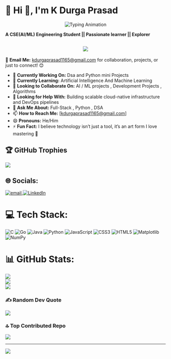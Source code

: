 # 💫 Hi 👋, I'm K Durga Prasad 
<div align="center">
  <img src="https://readme-typing-svg.herokuapp.com?size=25&font=Press+Start+2P&color=4C3BCF&center=true&vCenter=true&width=500&lines=Web+Developer;AI+Enthusiast;Open+Source+Lover" alt="Typing Animation" />
</div>

**A CSE(AI/ML) Engineering Student ||  Passionate learner || Explorer**  

<h2 align="center">
  <img src="https://capsule-render.vercel.app/api?type=waving&color=gradient&height=100&section=header&text=🔥+Welcome+to+My+Profile!+🔥&fontSize=36&animation=twinkling&fontColor=fff" />
</h2>

📧 **Email Me:** kdurgaprasad1165@gmail.com for collaboration, projects, or just to connect! 😊  

- 🔭 **Currently Working On:** Dsa and Python mini Projects 
- 🌱 **Currently Learning:** Artificial Intelligence And Machine Learning 
- 👯 **Looking to Collaborate On:** AI / ML projects , Development Projects , Algorithms
- 🤔 **Looking for Help With:** Building scalable cloud-native infrastructure and DevOps pipelines  
- 💬 **Ask Me About:** Full-Stack , Python , DSA 
- 📫 **How to Reach Me:** [kdurgaprasad1165@gmail.com]  
- 😄 **Pronouns:** He/Him
- ⚡ **Fun Fact:** I believe technology isn’t just a tool, it’s an art form I love mastering 🚀  

## 🏆 GitHub Trophies
![](https://github-profile-trophy.vercel.app/?username=KDurgaPrasad116&theme=radical&no-frame=false&no-bg=true&margin-w=4)

## 🌐 Socials:
[![email](https://img.shields.io/badge/Email-D14836?logo=gmail&logoColor=white)](mailto:kdurgaprasad1165@gmail.com),[![LinkedIn](https://img.shields.io/badge/LinkedIn-0A66C2?logo=linkedin&logoColor=white)](https://www.linkedin.com/in/kdurgaprasad116/)
      

# 💻 Tech Stack:
![C](https://img.shields.io/badge/c-%2300599C.svg?style=for-the-badge&logo=c&logoColor=white) ![Go](https://img.shields.io/badge/go-%2300ADD8.svg?style=for-the-badge&logo=go&logoColor=white) ![Java](https://img.shields.io/badge/java-%23ED8B00.svg?style=for-the-badge&logo=openjdk&logoColor=white) ![Python](https://img.shields.io/badge/python-3670A0?style=for-the-badge&logo=python&logoColor=ffdd54) ![JavaScript](https://img.shields.io/badge/javascript-%23323330.svg?style=for-the-badge&logo=javascript&logoColor=%23F7DF1E) ![CSS3](https://img.shields.io/badge/css3-%231572B6.svg?style=for-the-badge&logo=css3&logoColor=white) ![HTML5](https://img.shields.io/badge/html5-%23E34F26.svg?style=for-the-badge&logo=html5&logoColor=white) ![Matplotlib](https://img.shields.io/badge/Matplotlib-%23ffffff.svg?style=for-the-badge&logo=Matplotlib&logoColor=black) ![NumPy](https://img.shields.io/badge/numpy-%23013243.svg?style=for-the-badge&logo=numpy&logoColor=white)
# 📊 GitHub Stats:
![](https://github-readme-stats.vercel.app/api?username=KDurgaPrasad116&theme=aura&hide_border=false&include_all_commits=true&count_private=false)<br/>
![](https://nirzak-streak-stats.vercel.app/?user=KDurgaPrasad116&theme=aura&hide_border=false)<br/>
![](https://github-readme-stats.vercel.app/api/top-langs/?username=KDurgaPrasad116&theme=aura&hide_border=false&include_all_commits=true&count_private=false&layout=compact)

### ✍️ Random Dev Quote
![](https://quotes-github-readme.vercel.app/api?type=vetical&theme=radical)

### 🔝 Top Contributed Repo
![](https://github-contributor-stats.vercel.app/api?username=KDurgaPrasad116&limit=5&theme=aura&combine_all_yearly_contributions=true)

---
[![](https://visitcount.itsvg.in/api?id=KDurgaPrasad116&icon=0&color=8)](https://visitcount.itsvg.in)

<!-- Proudly created with GPRM ( https://gprm.itsvg.in ) -->
